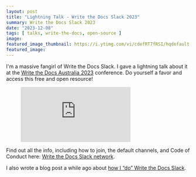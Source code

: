 ```yaml
---
layout: post
title: "Lightning Talk - Write the Docs Slack 2023"
summary: Write the Docs Slack 2023
date: "2023-12-08"
tags: [ talks, write-the-docs, open-source ]
image: 
featured_image_thumbnail: https://i.ytimg.com/vi/cdefRT7fRSI/hqdefault.jpg
featured_image: 
---
```


I'm a massive fangirl of Write the Docs Slack. I gave a lightning talk about it at the [Write the Docs Australia 2023](https://www.writethedocs.org/conf/australia/2023/) conference. Do yourself a favor and access this free and open resource! 

<!-- blank line -->
<figure class="video_container">
  <iframe src="https://www.youtube.com/embed/cdefRT7fRSI" frameborder="0" allowfullscreen="true"> </iframe>
</figure>
<!-- blank line -->


Find out all the info, including how to join, the default channels, and Code of Conduct here: [Write the Docs Slack network](https://www.writethedocs.org/slack/).

I also wrote a blog post a while ago about [how I “do” Write the Docs Slack](https://flicstar.com/wtd-slack).
